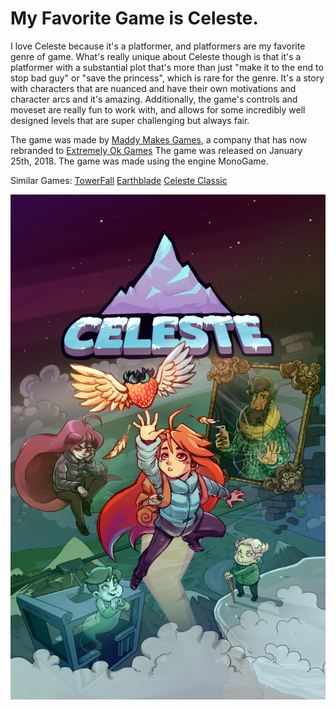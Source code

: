 # My Favorite Game is Celeste.

I love Celeste because it's a platformer, and platformers are my favorite genre of game. What's really unique about Celeste though is that it's a platformer with a substantial plot that's more than just "make it to the end to stop bad guy" or "save the princess", which is rare for the genre. It's a story with characters that are nuanced and have their own motivations and character arcs and it's amazing. Additionally, the game's controls and moveset are really fun to work with, and allows for some incredibly well designed levels that are super challenging but always fair.

The game was made by [Maddy Makes Games](https://www.mattmakesgames.com/), a company that has now rebranded to [Extremely Ok Games](https://exok.com/)
The game was released on January 25th, 2018.
The game was made using the engine MonoGame.

Similar Games:
[TowerFall](https://exok.com/games/towerfall/)
[Earthblade](https://exok.com/games/earthblade/)
[Celeste Classic](https://exok.com/minigames/celeste.html)

![alt text](https://github.com/merkadile/MTEC340/blob/main/Assignments/MyFavoriteGame/celeste.png)